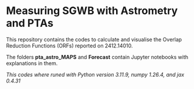 # Measuring SGWB with Astrometry and PTAs

This repository contains the codes to calculate and visualise the Overlap Reduction Functions (ORFs) reported on 2412.14010.

The folders **pta_astro_MAPS** and **Forecast** contain Jupyter notebooks with explanations in them.

*This codes where runed with Python version 3.11.9, numpy 1.26.4, and jax 0.4.31*
